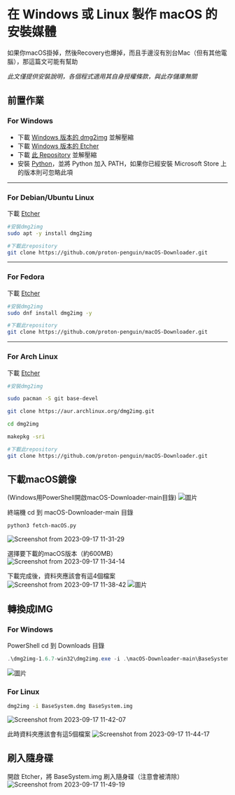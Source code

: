# 在 Windows 或 Linux 製作 macOS 的安裝媒體
如果你macOS掛掉，然後Recovery也爆掉，而且手邊沒有別台Mac（但有其他電腦），那這篇文可能有幫助

_此文僅提供安裝說明，各個程式適用其自身授權條款，與此存儲庫無關_


## 前置作業

### For Windows
- 下載 [Windows 版本的 dmg2img](http://vu1tur.eu.org/tools/dmg2img-1.6.7-win32.zip) 並解壓縮
- 下載 [Windows 版本的 Etcher](https://github.com/balena-io/etcher/releases/download/v1.18.11/balenaEtcher-Portable-1.18.11.exe)
- 下載 [此 Repository](https://github.com/proton-penguin/macOS-Downloader/archive/refs/heads/main.zip) 並解壓縮
- 安裝 [Python](https://www.python.org/ftp/python/3.11.5/python-3.11.5-amd64.exe)，並將 Python 加入 PATH，如果你已經安裝 Microsoft Store 上的版本則可忽略此項

---

### For Debian/Ubuntu Linux
下載 [Etcher](https://github.com/balena-io/etcher/releases/download/v1.18.11/balenaEtcher-1.18.11-x64.AppImage)
``` bash
#安裝dmg2img
sudo apt -y install dmg2img

#下載此repository
git clone https://github.com/proton-penguin/macOS-Downloader.git
```
---
### For Fedora
下載 [Etcher](https://github.com/balena-io/etcher/releases/download/v1.18.11/balenaEtcher-1.18.11-x64.AppImage)
```bash
#安裝dmg2img
sudo dnf install dmg2img -y

#下載此repository
git clone https://github.com/proton-penguin/macOS-Downloader.git
```
---
### For Arch Linux
下載 [Etcher](https://github.com/balena-io/etcher/releases/download/v1.18.11/balenaEtcher-1.18.11-x64.AppImage)
``` bash
#安裝dmg2img

sudo pacman -S git base-devel

git clone https://aur.archlinux.org/dmg2img.git

cd dmg2img

makepkg -sri

#下載此repository
git clone https://github.com/proton-penguin/macOS-Downloader.git
```

## 下載macOS鏡像
(Windows用PowerShell開啟macOS-Downloader-main目錄)
![圖片](https://github.com/proton-penguin/macOS-Downloader/assets/142492829/45bb8148-e84a-45be-ab4e-65b062a3da62)

終端機 cd 到 macOS-Downloader-main 目錄

```bash
python3 fetch-macOS.py
```
![Screenshot from 2023-09-17 11-31-29](https://github.com/proton-penguin/macOS-Downloader/assets/142492829/981fb322-46e1-41b7-a400-0d13b5e82d9c)

選擇要下載的macOS版本（約600MB）
![Screenshot from 2023-09-17 11-34-14](https://github.com/proton-penguin/macOS-Downloader/assets/142492829/59f91612-bb7d-4184-b23a-5b8914c73a7a)

下載完成後，資料夾應該會有這4個檔案
![Screenshot from 2023-09-17 11-38-42](https://github.com/proton-penguin/macOS-Downloader/assets/142492829/79f7ccb9-9a14-4783-8b70-193557134554)
![圖片](https://github.com/proton-penguin/macOS-Downloader/assets/142492829/8257241b-fc17-4d8c-b970-da5bdbef591c)


## 轉換成IMG
### For Windows
PowerShell cd 到 Downloads 目錄
```powershell
.\dmg2img-1.6.7-win32\dmg2img.exe -i .\macOS-Downloader-main\BaseSystem.dmg .\macOS-Downloader-main\BaseSystem.img
```
![圖片](https://github.com/proton-penguin/macOS-Downloader/assets/142492829/7e59f17d-658f-405a-b9df-18b38d6ccb19)


### For Linux
```bash
dmg2img -i BaseSystem.dmg BaseSystem.img
```
![Screenshot from 2023-09-17 11-42-07](https://github.com/proton-penguin/macOS-Downloader/assets/142492829/92deaeef-1851-47b4-837e-02c1d6603752)

此時資料夾應該會有這5個檔案
![Screenshot from 2023-09-17 11-44-17](https://github.com/proton-penguin/macOS-Downloader/assets/142492829/976989c5-fbd7-41e6-9033-70d1e15ec457)

## 刷入隨身碟
開啟 Etcher，將 BaseSystem.img 刷入隨身碟（注意會被清除）
![Screenshot from 2023-09-17 11-49-19](https://github.com/proton-penguin/macOS-Downloader/assets/142492829/5494aaa6-ccc2-4182-8ace-47959626d47d)



